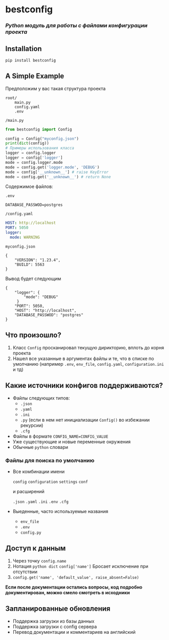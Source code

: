 # bestconfig
### *Python модуль для работы с файлами конфигурации проекта*

## Installation
```
pip install bestconfig
```

## A Simple Example
Предположим у вас такая структура проекта
```
root/
    main.py
    config.yaml
    .env
```
`/main.py`
```python
from bestconfig import Config

config = Config("myconfig.json")
print(dict(config))
# Примеры использования класса
logger = config.logger
logger = config['logger']
mode = config.logger.mode
mode = config.get('logger.mode', 'DEBUG')
mode = config['__unknown__'] # raise KeyError
mode = config.get('__unknown__') # return None
```
Содержимое файлов:

`.env`
```editorconfig
DATABASE_PASSWOD=postgres
```
`/config.yaml`
```yaml
HOST: http://localhost
PORT: 5050
logger:
  mode: WARNING
```
`myconfig.json`
```editorconfig
{
    "VERSION": "1.23.4",
    "BUILD": 5563
}
```
Вывод будет следующим
```editorconfig
{
    "logger": {
        "mode": "DEBUG"       
     }
    "PORT": 5050,
    "HOST": "http://localhost",
    "DATABASE_PASSWOD": "postgres"
}
```
## Что произошло?
1. Класс `Config` просканировал текущую дирикторию, вплоть до корня проекта
2. Нашел все указанные в аргументах файлы и те, что в списке по умолчанию 
   (например `.env`, `env_file`, `config.yaml`, `configuration.ini` и тд)
   

## Какие источники конфигов поддерживаются?
- Файлы следующих типов:
  - `.json`
  - `.yaml`
  - `.ini`
  - `.py` (если в нем нет инициализации `Config()` во избежании рекурсии)
  - `.cfg`
- Файлы в формате `CONFIG_NAME=CONFIG_VALUE`
- Уже существующие и новые переменные окружения
- Обычные `python` словари


### Файлы для поиска по умолчанию
- Все комбинации имени
  
  `config` `configuration` `settings` `conf`
  
  и расширений
  
  `.json` `.yaml` `.ini` `.env` `.cfg`
- Выеденные, часто используемые названия
    - `env_file`
    - `.env`
    - `config.py`
  
## Доступ к данным
1. Через точку `config.name`
1. Нотация `python dict` `config['name']`
Бросает исключение при отсутствии
1. `config.get('name', 'default_value', raise_absent=False)`   

**Если после документации остались вопросы, 
код подробно документирован, можно смело смотреть в исходники**

## Запланированные обновления
- Поддержка загрузки из базы данных
- Поддержка загрузки с config сервера
- Перевод документации и комментариев на английский


